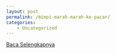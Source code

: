 ```yaml
---
layout: post
permalink: /mimpi-marah-marah-ke-pacar/
categories:
    - Uncategorized
---
```


[Baca Selengkapnya](/08)